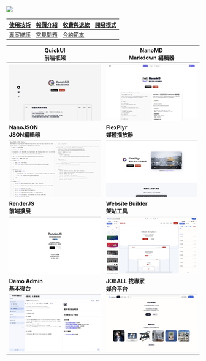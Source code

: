 ![](https://github-readme-stats.vercel.app/api?username=pardnchiu&show_icons=true&theme=default)

| [使用技術](./使用技術.md) | [報價介紹](./報價介紹.md) | [收費與退款](./收費與退款.md) | [開發模式](./開發模式.md) |
| - | - | - | - |
| [專案維護](./專案維護.md) | [常見問題](./常見問題.md) | [合約範本](./合約範本.md) | 

| QuickUI<br>前端框架 | NanoMD<br>Markdown 編輯器 |
| - | - |
| [![](./image/QuickUI.jpg)](https://quickui.pardn.io) | [![](./image/NanoMD.jpg)](https://nanomd.pardn.io) |
| **NanoJSON<br>JSON編輯器** | **FlexPlyr<br>媒體播放器** |
| [![](./image/NanoJSON.jpg)](https://nanojson.pardn.io) | [![](./image/FlexPlyr.jpg)](https://flexplyr.pardn.io) |
| **RenderJS<br>前端擴展** | **Website Builder<br>架站工具** |
| [![](./image/RenderJS.jpg)](https://renderjs.pardn.io) | [![](./image/WebsiteBuilder.jpg)](https://pardn.io/website-builder) |
| **Demo Admin<br>基本後台** | **JOBALL 找專家<br>媒合平台** | 
| [![](./image/DemoAdmin.jpg)](https://demo-admin.pardn.io) | [![](./image/joball.jpg)](https://joball.tw) |